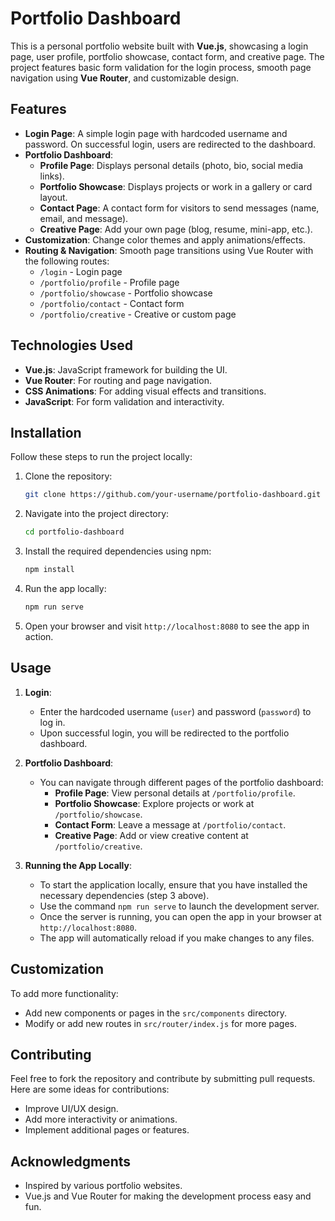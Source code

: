 
# Portfolio Dashboard

This is a personal portfolio website built with **Vue.js**, showcasing a login page, user profile, portfolio showcase, contact form, and creative page. The project features basic form validation for the login process, smooth page navigation using **Vue Router**, and customizable design.

## Features

- **Login Page**: A simple login page with hardcoded username and password. On successful login, users are redirected to the dashboard.
- **Portfolio Dashboard**:
  - **Profile Page**: Displays personal details (photo, bio, social media links).
  - **Portfolio Showcase**: Displays projects or work in a gallery or card layout.
  - **Contact Page**: A contact form for visitors to send messages (name, email, and message).
  - **Creative Page**: Add your own page (blog, resume, mini-app, etc.).
- **Customization**: Change color themes and apply animations/effects.
- **Routing & Navigation**: Smooth page transitions using Vue Router with the following routes:
  - `/login` - Login page
  - `/portfolio/profile` - Profile page
  - `/portfolio/showcase` - Portfolio showcase
  - `/portfolio/contact` - Contact form
  - `/portfolio/creative` - Creative or custom page

## Technologies Used

- **Vue.js**: JavaScript framework for building the UI.
- **Vue Router**: For routing and page navigation.
- **CSS Animations**: For adding visual effects and transitions.
- **JavaScript**: For form validation and interactivity.

## Installation

Follow these steps to run the project locally:

1. Clone the repository:

   ```bash
   git clone https://github.com/your-username/portfolio-dashboard.git
   ```

2. Navigate into the project directory:

   ```bash
   cd portfolio-dashboard
   ```

3. Install the required dependencies using npm:

   ```bash
   npm install
   ```

4. Run the app locally:

   ```bash
   npm run serve
   ```

5. Open your browser and visit `http://localhost:8080` to see the app in action.

## Usage

1. **Login**:
   - Enter the hardcoded username (`user`) and password (`password`) to log in.
   - Upon successful login, you will be redirected to the portfolio dashboard.

2. **Portfolio Dashboard**:
   - You can navigate through different pages of the portfolio dashboard:
     - **Profile Page**: View personal details at `/portfolio/profile`.
     - **Portfolio Showcase**: Explore projects or work at `/portfolio/showcase`.
     - **Contact Form**: Leave a message at `/portfolio/contact`.
     - **Creative Page**: Add or view creative content at `/portfolio/creative`.

3. **Running the App Locally**:
   - To start the application locally, ensure that you have installed the necessary dependencies (step 3 above).
   - Use the command `npm run serve` to launch the development server.
   - Once the server is running, you can open the app in your browser at `http://localhost:8080`.
   - The app will automatically reload if you make changes to any files.

## Customization

To add more functionality:
- Add new components or pages in the `src/components` directory.
- Modify or add new routes in `src/router/index.js` for more pages.

## Contributing

Feel free to fork the repository and contribute by submitting pull requests. Here are some ideas for contributions:
- Improve UI/UX design.
- Add more interactivity or animations.
- Implement additional pages or features.

## Acknowledgments

- Inspired by various portfolio websites.
- Vue.js and Vue Router for making the development process easy and fun.
